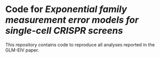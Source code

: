 # Code for _Exponential family measurement error models for single-cell CRISPR screens_

This repository contains code to reproduce all analyses reported in the GLM-EIV paper.
